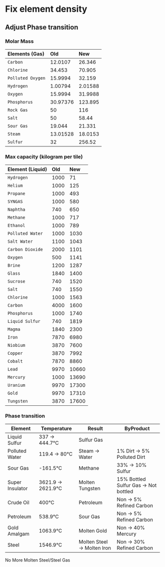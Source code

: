 # Fix element density

## Adjust Phase transition

### Molar Mass
|Elements (Gas)|Old|New|
|:---|:---|:---|
|`Carbon`|12.0107|26.346
`Chlorine`|34.453|70.905
`Polluted Oxygen`|15.9994|32.159
`Hydrogen`|1.00794|2.01588
`Oxygen`|15.9994|31.9988
`Phosphorus`|30.97376|123.895
`Rock Gas`|50|116
`Salt`|50|58.44
`Sour Gas`|19.044|21.331
`Steam`|13.01528|18.0153
`Sulfur`|32|256.52

### Max capacity (kilogram per tile)
|Element (Liquid)|Old|New|
|:---|:---|:---|
`Hydrogen`|1000|71
`Helium`|1000|125
`Propane`|1000|493
`SYNGAS`|1000|580
`Naphtha`|740|650
`Methane`|1000|717
`Ethanol`|1000|789
`Polluted Water`|1000|1030
`Salt Water`|1100|1043
`Carbon Dioxide`|2000|1101
`Oxygen`|500|1141
`Brine`|1200|1287
`Glass`|1840|1400
`Sucrose`|740|1520
`Salt`|740|1550
`Chlorine`|1000|1563
`Carbon`|4000|1600
`Phosphorus`|1000|1740
`Liquid Sulfur`|740|1819
`Magma`|1840|2300
`Iron`|7870|6980
`Niobium`|3870|7600
`Copper`|3870|7992
`Cobalt`|7870|8860
`Lead`|9970|10660
`Mercury`|1000|13690
`Uranium`|9970|17300
`Gold`|9970|17310
`Tungsten`|3870|17600

### Phase transition

|Element|Temperature|Result|ByProduct|
| --- | --- | --- | --- |
| Liquid Sulfur      | 337 → 444.7℃       |Sulfur Gas||
Polluted Water|119.4 → 80℃|Steam → Water|1% Dirt → 5% Polluted Dirt
Sour Gas|-161.5℃|Methane|33% → 10% Sulfur
Super Insulator|3621.9 → 2621.9℃|Molten Tungsten|15% Bottled Sulfur Gas → Not bottled
Crude Oil|400℃|Petroleum|Non → 5% Refined Carbon
Petroleum|538.9℃|Sour Gas|Non → 5% Refined Carbon
Gold Amalgam|1063.9℃|Molten Gold|Non → 40% Mercury
Steel|1546.9℃|Molten Steel → Molten Iron|Non → 30% Refined Carbon

No More Molten Steel/Steel Gas